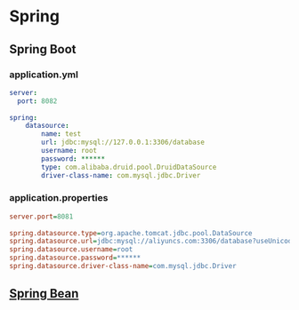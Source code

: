 
# Spring

## Spring Boot

### application.yml  

```yml
server:
  port: 8082
  
spring:
    datasource:
        name: test
        url: jdbc:mysql://127.0.0.1:3306/database
        username: root
        password: ******
        type: com.alibaba.druid.pool.DruidDataSource
        driver-class-name: com.mysql.jdbc.Driver
```  

### application.properties  

```ini
server.port=8081
 
spring.datasource.type=org.apache.tomcat.jdbc.pool.DataSource
spring.datasource.url=jdbc:mysql://aliyuncs.com:3306/database?useUnicode=true&zeroDateTimeBehavior=convertToNull&autoReconnect=true
spring.datasource.username=root
spring.datasource.password=******
spring.datasource.driver-class-name=com.mysql.jdbc.Driver
``` 

## [Spring Bean](bean/)  

